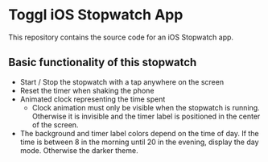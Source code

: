 # Toggl iOS Stopwatch App

This repository contains the source code for an iOS Stopwatch app.


## Basic functionality of this stopwatch

- Start / Stop the stopwatch with a tap anywhere on the screen
- Reset the timer when shaking the phone
- Animated clock representing the time spent
  - Clock animation must only be visible when the stopwatch is running. Otherwise it is invisible and the timer label is positioned in the center of the screen.
- The background and timer label colors depend on the time of day. If the time is between 8 in the morning until 20 in the evening, display the day mode. Otherwise the darker theme.
